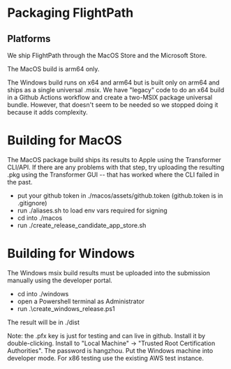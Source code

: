 
# Packaging FlightPath


## Platforms

We ship FlightPath through the MacOS Store and the Microsoft Store.

The MacOS build is arm64 only.

The Windows build runs on x64 and arm64 but is built only on arm64 and ships as a single universal .msix. We have "legacy" code to do an x64 build in a Github Actions workflow and create a two-MSIX package universal bundle. However, that doesn't seem to be needed so we stopped doing it because it adds complexity.

# Building for MacOS

The MacOS package build ships its results to Apple using the Transformer CLI/API. If there are any problems with that step, try uploading the resulting .pkg using the Transformer GUI -- that has worked where the CLI failed in the past.

- put your github token in ./macos/assets/github.token (github.token is in .gitignore)
- run ./aliases.sh to load env vars required for signing
- cd into ./macos
- run ./create_release_candidate_app_store.sh

# Building for Windows

The Windows msix build results must be uploaded into the submission manually using the developer portal.

- cd into ./windows
- open a Powershell terminal as Administrator
- run .\create_windows_release.ps1

The result will be in ./dist

Note: the .pfx key is just for testing and can live in github. Install it by double-clicking. Install to "Local Machine" → "Trusted Root Certification Authorities". The password is hangzhou. Put the Windows machine into developer mode. For x86 testing use the existing AWS test instance.



